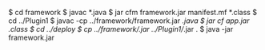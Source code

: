$ cd framework
$ javac *.java
$ jar cfm framework.jar manifest.mf *.class
$ cd ../Plugin1
$ javac -cp ../framework/framework.jar *.java
$ jar cf app.jar *.class
$ cd ../deploy
$ cp ../framework/*.jar ../Plugin1/*.jar .
$ java -jar framework.jar 
